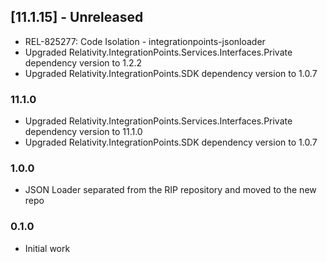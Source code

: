 ## [11.1.15] - Unreleased
- REL-825277: Code Isolation - integrationpoints-jsonloader
- Upgraded Relativity.IntegrationPoints.Services.Interfaces.Private dependency version to 1.2.2
- Upgraded Relativity.IntegrationPoints.SDK dependency version to 1.0.7


### 11.1.0

- Upgraded Relativity.IntegrationPoints.Services.Interfaces.Private dependency version to 11.1.0
- Upgraded Relativity.IntegrationPoints.SDK dependency version to 1.0.7

### 1.0.0

- JSON Loader separated from the RIP repository and moved to the new repo

### 0.1.0

- Initial work

